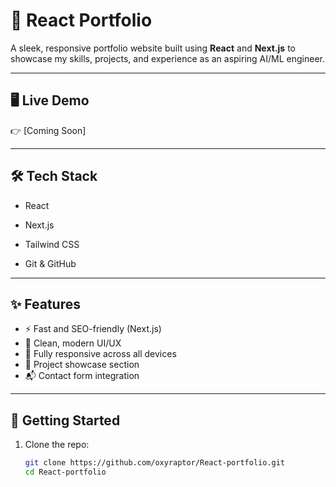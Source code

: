 # 🚀 React Portfolio

A sleek, responsive portfolio website built using **React** and **Next.js** to showcase my skills, projects, and experience as an aspiring AI/ML engineer.

---

## 🖥️ Live Demo

👉 [Coming Soon]

---

## 🛠️ Tech Stack

- React
- Next.js
- Tailwind CSS

- Git & GitHub

---

## ✨ Features

- ⚡ Fast and SEO-friendly (Next.js)
- 🎨 Clean, modern UI/UX
- 📱 Fully responsive across all devices
- 💼 Project showcase section
- 📬 Contact form integration


---

## 📁 Getting Started

1. Clone the repo:
   ```bash
   git clone https://github.com/oxyraptor/React-portfolio.git
   cd React-portfolio
